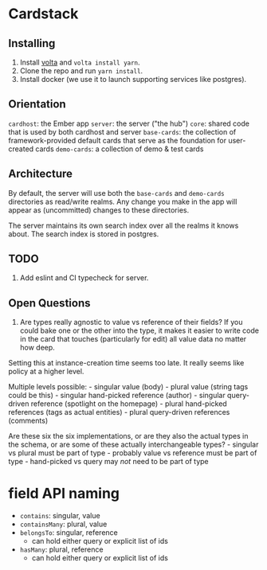 # Cardstack

## Installing

1. Install [volta](https://volta.sh/) and `volta install yarn`.
2. Clone the repo and run `yarn install`.
3. Install docker (we use it to launch supporting services like postgres).

## Orientation

`cardhost`: the Ember app
`server`: the server ("the hub")
`core`: shared code that is used by both cardhost and server
`base-cards`: the collection of framework-provided default cards that serve as the foundation for user-created cards
`demo-cards`: a collection of demo & test cards

## Architecture

By default, the server will use both the `base-cards` and `demo-cards` directories as read/write realms. Any change you make in the app will appear as (uncommitted) changes to these directories.

The server maintains its own search index over all the realms it knows about. The search index is stored in postgres.

## TODO

1. Add eslint and CI typecheck for server.

## Open Questions

1. Are types really agnostic to value vs reference of their fields? If you could bake one or the other into the type, it makes it easier to write code in the card that touches (particularly for edit) all value data no matter how deep.

  Setting this at instance-creation time seems too late. It really seems like policy at a higher level.

  Multiple levels possible:
    - singular value (body)
    - plural value (string tags could be this)
    - singular hand-picked reference (author)
    - singular query-driven reference (spotlight on the homepage)
    - plural hand-picked references (tags as actual entities)
    - plural query-driven references (comments)

  Are these six the six implementations, or are they also the actual types in the schema, or are some of these actually interchangeable types?
    - singular vs plural must be part of type
    - probably value vs reference must be part of type
    - hand-picked vs query may *not* need to be part of type


# field API naming

 - `contains`: singular, value
 - `containsMany`: plural, value
 - `belongsTo`: singular, reference
   - can hold either query or explicit list of ids
 - `hasMany`: plural, reference
   - can hold either query or explicit list of ids

